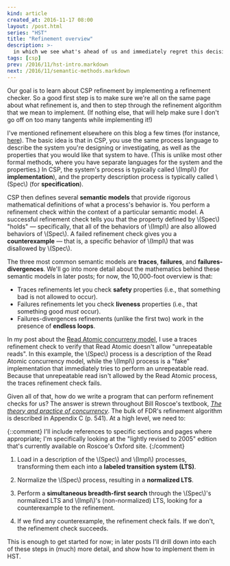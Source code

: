 ```yaml
---
kind: article
created_at: 2016-11-17 08:00
layout: /post.html
series: "HST"
title: "Refinement overview"
description: >-
  in which we see what's ahead of us and immediately regret this decision
tags: [csp]
prev: /2016/11/hst-intro.markdown
next: /2016/11/semantic-methods.markdown
---
```


Our goal is to learn about CSP refinement by implementing a refinement checker.
So a good first step is to make sure we're all on the same page about what
refinement is, and then to step through the refinement algorithm that we mean to
implement.  (If nothing else, that will help make sure I don't go off on too
many tangents while implementing it!)

I've mentioned refinement elsewhere on this blog a few times (for instance,
[here](/2016/09/csp-read-atomic-internal/#refinement)).  The basic idea is that
in CSP, you use the same process language to describe the system you're
designing or investigating, as well as the properties that you would like that
system to have.  (This is unlike most other formal methods, where you have
separate languages for the system and the properties.)  In CSP, the system's
process is typically called \\(Impl\\) (for **implementation**), and the
property description process is typically called \\(Spec\\) (for
**specification**).

CSP then defines several **semantic models** that provide rigorous mathematical
definitions of what a process's behavior is.  You perform a refinement check
within the context of a particular semantic model.  A successful refinement
check tells you that the property defined by \\(Spec\\) "holds" — specifically,
that all of the behaviors of \\(Impl\\) are also allowed behaviors of
\\(Spec\\).  A failed refinement check gives you a **counterexample** — that is,
a specific behavior of \\(Impl\\) that was disallowed by \\(Spec\\).

The three most common semantic models are **traces**, **failures**, and
**failures-divergences**.  We'll go into more detail about the mathematics
behind these semantic models in later posts; for now, the 10,000-foot overview
is that:

  - Traces refinements let you check **safety** properties (i.e., that something
    bad is not allowed to occur).
  - Failures refinements let you check **liveness** properties (i.e., that
    something good *must* occur).
  - Failures-divergences refinements (unlike the first two) work in the presence
    of **endless loops**.

In my post about the [Read Atomic concurreny model][RA], I use a traces
refinement check to verify that Read Atomic doesn't allow "unrepeatable reads".
In this example, the \\(Spec\\) process is a description of the Read Atomic
concurrency model, while the \\(Impl\\) process is a "fake" implementation that
immediately tries to perform an unrepeatable read.  Because that unrepeatable
read isn't allowed by the Read Atomic process, the traces refinement check
fails.

[RA]: /2016/09/csp-read-atomic-internal/#testing-it-out

Given all of that, how do we write a program that can perform refinement checks
for us?  The answer is strewn throughout Bill Roscoe's textbook, [*The theory
and practice of concurrency*][textbook].  The bulk of FDR's refinement algorithm
is described in Appendix C (p. 541).  At a high level, we need to:

{::comment}
I'll include references to specific sections and pages where appropriate; I'm
specifically looking at the "lightly revised to 2005" edition that's currently
available on Roscoe's Oxford site.
{:/comment}

[textbook]: https://www.cs.ox.ac.uk/bill.roscoe/publications/68b.pdf

  1. Load in a description of the \\(Spec\\) and \\(Impl\\) processes,
     transforming them each into a **labeled transition system (LTS)**.

  2. Normalize the \\(Spec\\) process, resulting in a **normalized LTS**.

  3. Perform a **simultaneous breadth-first search** through the \\(Spec\\)'s
     normalized LTS and \\(Impl\\)'s (non-normalized) LTS, looking for a
     counterexample to the refinement.

  4. If we find any counterexample, the refinement check fails.  If we don't,
     the refinement check succeeds.

This is enough to get started for now; in later posts I'll drill down into each
of these steps in (much) more detail, and show how to implement them in HST.
